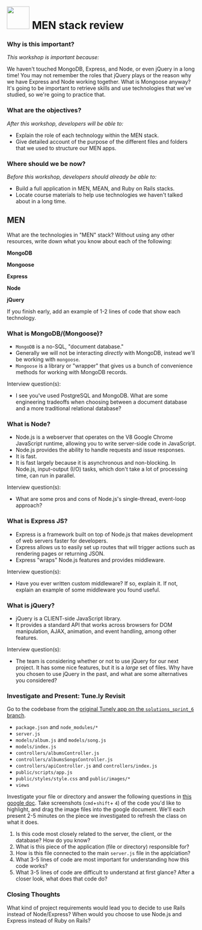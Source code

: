 # <img src="https://cloud.githubusercontent.com/assets/7833470/10899314/63829980-8188-11e5-8cdd-4ded5bcb6e36.png" height="60"> MEN stack review

### Why is this important?
<!-- framing the "why" in big-picture/real world examples -->
*This workshop is important because:*

We haven't touched MongoDB, Express, and Node, or even jQuery in a long time! You may not remember the roles that jQuery plays or the reason why we have Express and Node working together. What is Mongoose anyway? It's going to be important to retrieve skills and use technologies that we've studied, so we're going to practice that.

### What are the objectives?
<!-- specific/measurable goal for students to achieve -->
*After this workshop, developers will be able to:*

- Explain the role of each technology within the MEN stack.
- Give detailed account of the purpose of the different files and folders that we used to structure our MEN apps.

### Where should we be now?
<!-- call out the skills that are prerequisites -->
*Before this workshop, developers should already be able to:*

- Build a full application in MEN, MEAN, and Ruby on Rails stacks.
- Locate course materials to help use technologies we haven't talked about in a long time.


<!-- #### Consider the following statement

*Ruby on Rails is superior to the MEAN stack because Ruby is a much more beautiful
and feature-rich language than Javascript. Rails is designed to expedite
development time because it has built in structures to facilitate CRUD and
many other common web development tasks.*

Take two minutes to write down your reaction.


#### Now, consider the following statement

*The MEAN stack is better than Rails because it is all JavaScript, the native language of the web.
Node's built-in V8 JS engine makes the MEAN stack app far faster than a Ruby on
Rails app. Angular creates dynamic, single page apps which are more intuitive to write
than the `.erb` style templating of Rails apps.*

Take two minutes to write down your reaction. -->


## MEN
What are the technologies in "MEN" stack? Without using any other resources, write down what you know about each of the following:

**MongoDB**

**Mongoose**

**Express**

<!-- **AngularJS** -->

**Node**

**jQuery**

If you finish early, add an example of 1-2 lines of code that show each technology.

### What is MongoDB/(Mongoose)?

- `MongoDB` is a no-SQL, "document database." 
- Generally we will not be interacting _directly_ with MongoDB, instead we'll be working with `mongoose`.
- `Mongoose` is a library or "wrapper" that gives us a bunch of convenience methods for working with MongoDB records.

Interview question(s): 

- I see you've used PostgreSQL and MongoDB. What are some engineering tradeoffs when choosing between a document database and a more traditional relational database?   

### What is Node?
- Node.js is a webserver that operates on the V8 Google Chrome JavaScript runtime, allowing you to write server-side code in JavaScript.
- Node.js provides the ability to handle requests and issue responses.
- It is fast.
- It is fast largely because it is asynchronous and non-blocking.  In Node.js, input-output (I/O) tasks, which don't take a lot of processing time, can run in parallel.

Interview question(s):

- What are some pros and cons of Node.js's single-thread, event-loop approach?

### What is Express JS?
- Express is a framework built on top of Node.js that makes development of web servers faster for developers.
- Express allows us to easily set up routes that will trigger actions such as rendering pages or returning JSON.
- Express "wraps" Node.js features and provides middleware.

Interview question(s):

- Have you ever written custom middleware? If so, explain it. If not, explain an example of some middleware you found useful.

### What is jQuery?

- jQuery is a CLIENT-side JavaScript library.
- It provides a standard API that works across browsers for DOM manipulation, AJAX, animation, and event handling, among other features.

Interview question(s):

- The team is considering whether or not to use jQuery for our next project. It has some nice features, but it is a *large* set of files. Why have you chosen to use jQuery in the past, and what are some alternatives you considered?

### Investigate and Present: Tune.ly Revisit

Go to the codebase from the [original Tunely app on the `solutions_sprint_6` branch](https://github.com/sf-wdi-37/tunely/tree/36/solutions-sprint-6). 

* `package.json` and `node_modules/*`
* `server.js`
* `models/album.js` and `models/song.js`
* `models/index.js`
* `controllers/albumsController.js`
* `controllers/albumsSongsController.js`
* `controllers/apiController.js` and `controllers/index.js`
* `public/scripts/app.js`
* `public/styles/style.css` and `public/images/*`
* `views`


Investigate your file or directory and answer the following questions in [this google doc](https://docs.google.com/document/d/1I4cJe7c6PXEHi3c4H4KxGCqBphhW-WMq_jw4QW0tmwE/edit?usp=sharing). Take screenshots (`cmd`+`shift`+ `4`) of the code you'd like to highlight, and drag the image files into the google document.  We'll each present 2-5 minutes on the piece we investigated to refresh the class on what it does.

1. Is this code most closely related to the server, the client, or the database?  How do you know?
2. What is this piece of the application (file or directory) responsible for?
3. How is this file connected to the main `server.js` file in the applciation?
4. What 3-5 lines of code are most important for understanding how this code works?
5. What 3-5 lines of code are difficult to understand at first glance? After a closer look, what does that code do?

### Closing Thoughts

What kind of project requirements would lead you to decide to use Rails instead of Node/Express? When would you choose to use Node.js and Express instead of Ruby on Rails?
